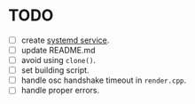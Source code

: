 # TODO

- [ ] create [systemd service](https://forum.bela.io/d/433-connecting-to-serial-devices-with-supercollider/16).
- [ ] update README.md
- [ ] avoid using `clone()`.
- [ ] set building script.
- [ ] handle osc handshake timeout in `render.cpp`.
- [ ] handle proper errors.
